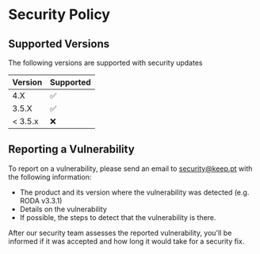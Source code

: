 # Security Policy

## Supported Versions

The following versions are supported with security updates

| Version | Supported          |
| ------- | ------------------ |
| 4.X   | :white_check_mark: |
| 3.5.X   | :white_check_mark: |
| < 3.5.x   | :x:                |


## Reporting a Vulnerability

To report on a vulnerability, please send an email to security@keep.pt with the following information:
* The product and its version where the vulnerability was detected (e.g. RODA v3.3.1)
* Details on the vulnerability
* If possible, the steps to detect that the vulnerability is there.

After our security team assesses the reported vulnerability, you'll be informed if it was accepted and how long it would take for a security fix.
